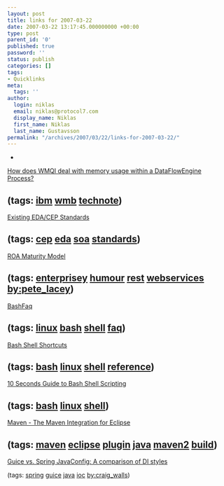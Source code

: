 ```yaml
---
layout: post
title: links for 2007-03-22
date: 2007-03-22 13:17:45.000000000 +00:00
type: post
parent_id: '0'
published: true
password: ''
status: publish
categories: []
tags:
- Quicklinks
meta:
  tags: ''
author:
  login: niklas
  email: niklas@protocol7.com
  display_name: Niklas
  first_name: Niklas
  last_name: Gustavsson
permalink: "/archives/2007/03/22/links-for-2007-03-22/"
---
```

- 
[How does WMQI deal with memory usage within a DataFlowEngine Process?](http://www-1.ibm.com/support/docview.wss?rs=849&uid=swg21078501&acss=wmb032007)

(tags: [ibm](http://del.icio.us/protocol7/ibm) [wmb](http://del.icio.us/protocol7/wmb) [technote](http://del.icio.us/protocol7/technote))
- 
[Existing EDA/CEP Standards](http://soa.omg.org/SOA-docs/EDA-Standards.htm)

(tags: [cep](http://del.icio.us/protocol7/cep) [eda](http://del.icio.us/protocol7/eda) [soa](http://del.icio.us/protocol7/soa) [standards](http://del.icio.us/protocol7/standards))
- 
[ROA Maturity Model](http://wanderingbarque.com/nonintersecting/2007/03/12/roa-maturity-model/)

(tags: [enterprisey](http://del.icio.us/protocol7/enterprisey) [humour](http://del.icio.us/protocol7/humour) [rest](http://del.icio.us/protocol7/rest) [webservices](http://del.icio.us/protocol7/webservices) [by:pete\_lacey](http://del.icio.us/protocol7/by:pete_lacey))
- 
[BashFaq](http://wooledge.org/mywiki/BashFaq)

(tags: [linux](http://del.icio.us/protocol7/linux) [bash](http://del.icio.us/protocol7/bash) [shell](http://del.icio.us/protocol7/shell) [faq](http://del.icio.us/protocol7/faq))
- 
[Bash Shell Shortcuts](http://linuxhelp.blogspot.com/2005/08/bash-shell-shortcuts.html)

(tags: [bash](http://del.icio.us/protocol7/bash) [linux](http://del.icio.us/protocol7/linux) [shell](http://del.icio.us/protocol7/shell) [reference](http://del.icio.us/protocol7/reference))
- 
[10 Seconds Guide to Bash Shell Scripting](http://linuxhelp.blogspot.com/2005/10/10-seconds-guide-to-bash-shell.html)

(tags: [bash](http://del.icio.us/protocol7/bash) [linux](http://del.icio.us/protocol7/linux) [shell](http://del.icio.us/protocol7/shell))
- 
[Maven - The Maven Integration for Eclipse](http://m2eclipse.codehaus.org/)

(tags: [maven](http://del.icio.us/protocol7/maven) [eclipse](http://del.icio.us/protocol7/eclipse) [plugin](http://del.icio.us/protocol7/plugin) [java](http://del.icio.us/protocol7/java) [maven2](http://del.icio.us/protocol7/maven2) [build](http://del.icio.us/protocol7/build))
- 
[Guice vs. Spring JavaConfig: A comparison of DI styles](http://jroller.com/page/habuma?entry=guice_vs_spring_javaconfig_a)

(tags: [spring](http://del.icio.us/protocol7/spring) [guice](http://del.icio.us/protocol7/guice) [java](http://del.icio.us/protocol7/java) [ioc](http://del.icio.us/protocol7/ioc) [by:craig\_walls](http://del.icio.us/protocol7/by:craig_walls))
